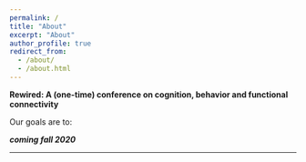 ```yaml
---
permalink: /
title: "About"
excerpt: "About"
author_profile: true
redirect_from: 
  - /about/
  - /about.html
---
```

<b>Rewired: A (one-time) conference on cognition, behavior and functional connectivity</b>

Our goals are to:


<em><b>coming fall 2020</b></em>

------
